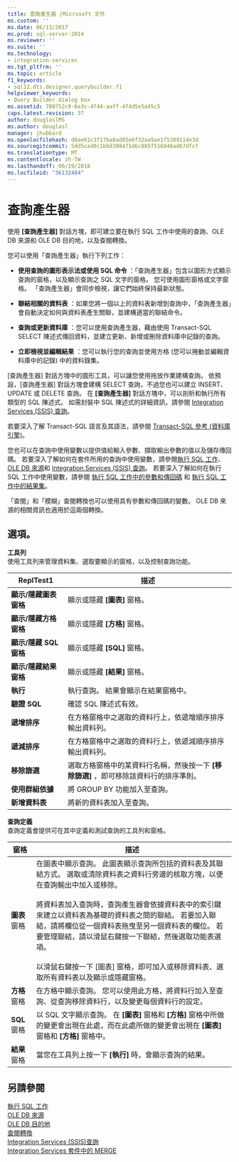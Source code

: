 ```yaml
---
title: 查詢產生器 |Microsoft 文件
ms.custom: ''
ms.date: 06/13/2017
ms.prod: sql-server-2014
ms.reviewer: ''
ms.suite: ''
ms.technology:
- integration-services
ms.tgt_pltfrm: ''
ms.topic: article
f1_keywords:
- sql12.dts.designer.querybuilder.f1
helpviewer_keywords:
- Query Builder dialog box
ms.assetid: 780752c9-6e3c-4f44-aaff-4f4d5e5a45c5
caps.latest.revision: 37
author: douglaslMS
ms.author: douglasl
manager: jhubbard
ms.openlocfilehash: d8ae61c3f17ba0ad85e6f32aa9ae1f5389114e3d
ms.sourcegitcommit: 5dd5cad0c1bbd308471d6c885f516948ad67dfcf
ms.translationtype: MT
ms.contentlocale: zh-TW
ms.lasthandoff: 06/19/2018
ms.locfileid: "36132484"
---
```

# <a name="query-builder"></a>查詢產生器
  使用 **[查詢產生器]** 對話方塊，即可建立要在執行 SQL 工作中使用的查詢、OLE DB 來源和 OLE DB 目的地，以及查閱轉換。  
  
 您可以使用「查詢產生器」執行下列工作：  
  
-   **使用查詢的圖形表示法或使用 SQL 命令** ：「查詢產生器」包含以圖形方式顯示查詢的窗格，以及顯示查詢之 SQL 文字的窗格。 您可使用圖形窗格或文字窗格。 「查詢產生器」會同步檢視，讓它們始終保持最新狀態。  
  
-   **聯結相關的資料表** ：如果您將一個以上的資料表新增到查詢中，「查詢產生器」會自動決定如何與資料表產生關聯，並建構適當的聯結命令。  
  
-   **查詢或更新資料庫** ：您可以使用查詢產生器，藉由使用 Transact-SQL SELECT 陳述式傳回資料，並建立更新、新增或刪除資料庫中記錄的查詢。  
  
-   **立即檢視並編輯結果** ：您可以執行您的查詢並使用方格 (您可以捲動並編輯資料庫中的記錄) 中的資料錄集。  
  
 [查詢產生器] 對話方塊中的圖形工具，可以讓您使用拖放作業建構查詢。 依預設，[查詢產生器] 對話方塊會建構 SELECT 查詢，不過您也可以建立 INSERT、UPDATE 或 DELETE 查詢。 在 **[查詢產生器]** 對話方塊中，可以剖析和執行所有類型的 SQL 陳述式。 如需封裝中 SQL 陳述式的詳細資訊，請參閱 [Integration Services &#40;SSIS&#41; 查詢](integration-services-ssis-queries.md)。  
  
 若要深入了解 Transact-SQL 語言及其語法，請參閱 [Transact-SQL 參考 &#40;資料庫引擎&#41;](/sql/t-sql/language-reference)。  
  
 您也可以在查詢中使用變數以提供值給輸入參數、擷取輸出參數的值以及儲存傳回碼。 若要深入了解如何在套件所用的查詢中使用變數，請參閱[執行 SQL 工作](control-flow/execute-sql-task.md)、[OLE DB 來源](data-flow/ole-db-source.md)和 [Integration Services &#40;SSIS&#41; 查詢](integration-services-ssis-queries.md)。 若要深入了解如何在執行 SQL 工作中使用變數，請參閱 [執行 SQL 工作中的參數和傳回碼](../../2014/integration-services/parameters-and-return-codes-in-the-execute-sql-task.md) 和 [執行 SQL 工作中的結果集](../../2014/integration-services/result-sets-in-the-execute-sql-task.md)。  
  
 「查閱」和「模糊」查閱轉換也可以使用具有參數和傳回碼的變數。 OLE DB 來源的相關資訊也適用於這兩個轉換。  
  
## <a name="options"></a>選項。  
 **工具列**  
 使用工具列來管理資料集、選取要顯示的窗格，以及控制查詢功能。  
  
|ReplTest1|描述|  
|-----------|-----------------|  
|**顯示/隱藏圖表窗格**|顯示或隱藏 **[圖表]** 窗格。|  
|**顯示/隱藏方格窗格**|顯示或隱藏 **[方格]** 窗格。|  
|**顯示/隱藏 SQL 窗格**|顯示或隱藏 **[SQL]** 窗格。|  
|**顯示/隱藏結果窗格**|顯示或隱藏 **[結果]** 窗格。|  
|**執行**|執行查詢。 結果會顯示在結果窗格中。|  
|**驗證 SQL**|確認 SQL 陳述式有效。|  
|**遞增排序**|在方格窗格中之選取的資料行上，依遞增順序排序輸出資料列。|  
|**遞減排序**|在方格窗格中之選取的資料行上，依遞減順序排序輸出資料列。|  
|**移除篩選**|選取方格窗格中的某資料行名稱，然後按一下 **[移除篩選]** ，即可移除該資料行的排序準則。|  
|**使用群組依據**|將 GROUP BY 功能加入至查詢。|  
|**新增資料表**|將新的資料表加入至查詢。|  
  
 **查詢定義**  
 查詢定義會提供可在其中定義和測試查詢的工具列和窗格。  
  
|窗格|描述|  
|----------|-----------------|  
|**圖表** 窗格|在圖表中顯示查詢。 此圖表顯示查詢所包括的資料表及其聯結方式。 選取或清除資料表之資料行旁邊的核取方塊，以便在查詢輸出中加入或移除。<br /><br /> 將資料表加入查詢時，查詢產生器會依據資料表中的索引鍵來建立以資料表為基礎的資料表之間的聯結。 若要加入聯結，請將欄位從一個資料表拖曳至另一個資料表的欄位。 若要管理聯結，請以滑鼠右鍵按一下聯結，然後選取功能表選項。<br /><br /> 以滑鼠右鍵按一下 [圖表] 窗格，即可加入或移除資料表、選取所有資料表以及顯示或隱藏窗格。|  
|**方格** 窗格|在方格中顯示查詢。 您可以使用此方格，將資料行加入至查詢、從查詢移除資料行，以及變更每個資料行的設定。|  
|**SQL** 窗格|以 SQL 文字顯示查詢。 在 **[圖表]** 窗格和 **[方格]** 窗格中所做的變更會出現在此處，而在此處所做的變更會出現在 **[圖表]** 窗格和 **[方格]** 窗格中。|  
|**結果** 窗格|當您在工具列上按一下 **[執行]** 時，會顯示查詢的結果。|  
  
## <a name="see-also"></a>另請參閱  
 [執行 SQL 工作](control-flow/execute-sql-task.md)   
 [OLE DB 來源](data-flow/ole-db-source.md)   
 [OLE DB 目的地](data-flow/ole-db-destination.md)   
 [查閱轉換](data-flow/transformations/lookup-transformation.md)   
 [Integration Services &#40;SSIS&#41;查詢](integration-services-ssis-queries.md)   
 [Integration Services 套件中的 MERGE](control-flow/merge-in-integration-services-packages.md)  
  
  
